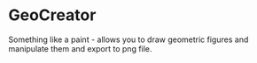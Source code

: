 # GeoCreator
Something like a paint - allows you to draw geometric figures and manipulate them and export to png file.
